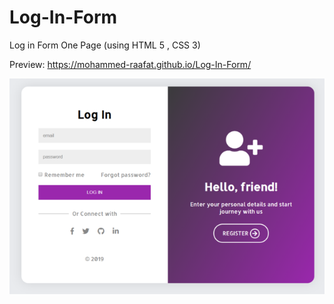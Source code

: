 # Log-In-Form

Log in Form One Page (using HTML 5 , CSS 3)

Preview: https://mohammed-raafat.github.io/Log-In-Form/

![Site Preview Image](https://github.com/Mohammed-Raafat/Log-In-Form/blob/master/Site%20Preview.png)
